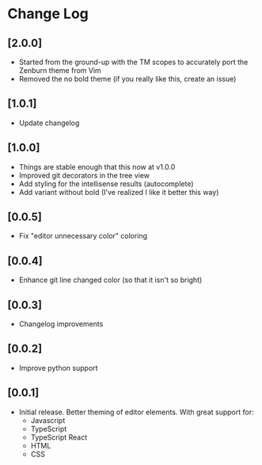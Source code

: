 # Change Log

## [2.0.0]

- Started from the ground-up with the TM scopes to accurately port the Zenburn theme from Vim
- Removed the no bold theme (if you really like this, create an issue)

## [1.0.1]

- Update changelog

## [1.0.0]

- Things are stable enough that this now at v1.0.0
- Improved git decorators in the tree view
- Add styling for the intellisense results (autocomplete)
- Add variant without bold (I've realized I like it better this way)

## [0.0.5]

- Fix "editor unnecessary color" coloring

## [0.0.4]

- Enhance git line changed color (so that it isn't so bright)

## [0.0.3]

- Changelog improvements

## [0.0.2]

- Improve python support

## [0.0.1]

- Initial release. Better theming of editor elements. With great support for:
  - Javascript
  - TypeScript
  - TypeScript React
  - HTML
  - CSS
